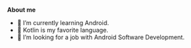 **About me**<img src="https://github-readme-stats.vercel.app/api/top-langs/?username=zyt1678532032&layout=compact&hide=objective-c,swift" alt="" align=right />
- 🌱 I’m currently learning Android. 
- 👯 Kotlin is my favorite language.
- 🤔 I’m looking for a job with Android Software Development.



<!--![Top Langs](https://github-readme-stats.vercel.app/api/top-langs/?username=zyt1678532032&layout=compact&hide=objective-c,swift)-->
<!-- <img src="https://github-readme-stats.vercel.app/api/top-langs/?username=zyt1678532032&layout=compact&hide=objective-c,swift" alt="" align=right /> -->
